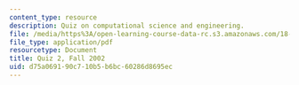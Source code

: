 ```yaml
---
content_type: resource
description: Quiz on computational science and engineering.
file: /media/https%3A/open-learning-course-data-rc.s3.amazonaws.com/18-085-computational-science-and-engineering-i-fall-2008/d75a069190c710b5b6bc60286d8695ec_quiz2_18085f02.pdf
file_type: application/pdf
resourcetype: Document
title: Quiz 2, Fall 2002
uid: d75a0691-90c7-10b5-b6bc-60286d8695ec
---
```

